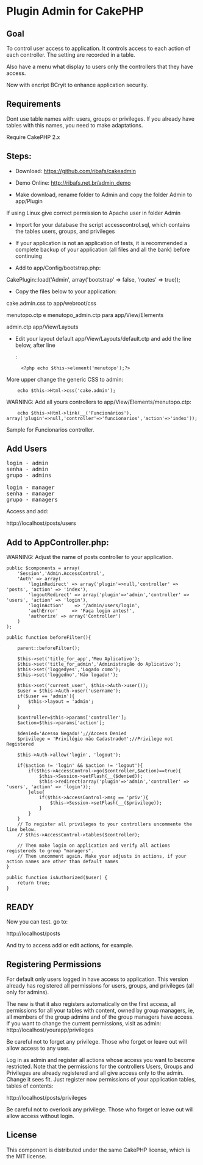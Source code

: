# Plugin Admin for CakePHP

## Goal 

To control user access to application. It controls access to each action of each controller.
The setting are recorded in a table. 

Also have a menu what display to users only the controllers that they have access.

Now with encript BCryit to enhance application security.


## Requirements

Dont use table names with: users, groups or privileges. If you already have tables with this names, you need to make adaptations.

Require CakePHP 2.x


## Steps:

- Download: https://github.com/ribafs/cakeadmin

- Demo Online: http://ribafs.net.br/admin_demo

- Make download, rename folder to Admin and copy the folder Admin to app/Plugin
  
If using Linux give correct permission to Apache user in folder Admin

- Import for your database the script accesscontrol.sql, which contains the tables users, groups, and privileges

- If your application is not an application of tests, it is recommended a complete backup of your application (all files and all the bank) before continuing

- Add to app/Config/bootstrap.php:

CakePlugin::load('Admin', array('bootstrap' => false, 'routes' => true));

- Copy the files below to your application:

cake.admin.css to app/webroot/css

menutopo.ctp e menutopo_admin.ctp para	app/View/Elements

admin.ctp 	app/View/Layouts


- Edit your layout default app/View/Layouts/default.ctp and add the line below, after line <div id="header">:

		<?php echo $this->element('menutopo');?>

More upper change the generic CSS to admin:

		echo $this->Html->css('cake.admin');

WARNING: Add all yours controllers to app/View/Elements/menutopo.ctp:

		echo $this->Html->link(__('Funcionários'), array('plugin'=>null,'controller'=>'funcionarios','action'=>'index'));

Sample for Funcionarios controller.


## Add Users
<pre>
login - admin	
senha - admin
grupo - admins

login - manager
senha - manager
grupo - managers
</pre>
Access and add:

http://localhost/posts/users


## Add to AppController.php:

WARNING: Adjust the name of posts controller to your application.

	public $components = array(
		'Session','Admin.AccessControl',
		'Auth' => array(
		    'loginRedirect' => array('plugin'=>null,'controller' => 'posts', 'action' => 'index'),
		    'logoutRedirect' => array('plugin'=>'admin','controller' => 'users', 'action' => 'login'),
			'loginAction'    => '/admin/users/login',
			'authError' 	=> 'Faça login antes!',
		    'authorize' => array('Controller')
		)
	);

	public function beforeFilter(){

		parent::beforeFilter();

		$this->set('title_for_app','Meu Aplicativo');
		$this->set('title_for_admin','Administração do Aplicativo');
		$this->set('loggedyes','Logado como');
		$this->set('loggedno','Não logado!');

		$this->set('current_user', $this->Auth->user());
		$user = $this->Auth->user('username');
		if($user == 'admin'){
			$this->layout = 'admin';
		}

		$controller=$this->params['controller'];
		$action=$this->params['action']; 

		$denied='Acesso Negado!';//Access Denied
		$privilege = 'Privilégio não Cadastrado!';//Privilege not Registered

        $this->Auth->allow('login', 'logout');

		if($action != 'login' && $action != 'logout'){
			if($this->AccessControl->go($controller,$action)==true){	
				$this->Session->setFlash(__($denied));							
				$this->redirect(array('plugin'=>'admin','controller' => 'users', 'action' => 'login'));	
			}else{
				if($this->AccessControl->msg == 'priv'){
					$this->Session->setFlash(__($privilege));
				}
			}
		}
		// To register all privileges to your controllers uncommente the line below. 
		// $this->AccessControl->tables($controller);

		// Then make login on application and verify all actions registereds to group "managers".
		// Then uncomment again. Make your adjusts in actions, if your action names are other than default names
	} 

	public function isAuthorized($user) {
		return true;
	}


## READY

Now you can test. go to:

http://localhost/posts

And try to access add or edit actions, for example.


## Registering Permissions

For default only users logged in have access to application.
This version already has registered all permissions for users, groups, and privileges (all only for admins).

The new is that it also registers automatically on the first access, all permissions for all your tables with content, owned by group managers, ie, all members of the group admins and of the group managers have access.
If you want to change the current permissions, visit as admin:
http://localhost/yourapp/privileges

Be careful not to forget any privilege. Those who forget or leave out will allow access to any user.

Log in as admin and register all actions whose access you want to become restricted.
Note that the permissions for the controllers Users, Groups and Privileges are already registered and all give access only to the admin. Change it sees fit.
Just register now permissions of your application tables, tables of contents:

http://localhost/posts/privileges

Be careful not to overlook any privilege. Those who forget or leave out will allow access without login.


## License

This component is distributed under the same CakePHP license, which is the MIT license.



